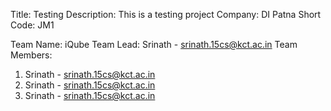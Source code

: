 Title: Testing
Description: This is a testing project
Company: DI Patna
Short Code: JM1

Team Name: iQube
Team Lead: Srinath - srinath.15cs@kct.ac.in
Team Members:
1. Srinath - srinath.15cs@kct.ac.in
2. Srinath - srinath.15cs@kct.ac.in
3. Srinath - srinath.15cs@kct.ac.in

